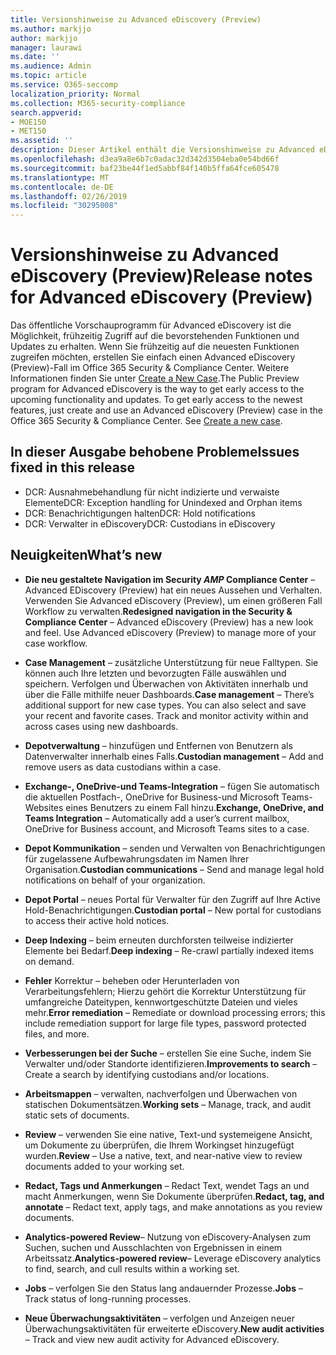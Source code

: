 ```yaml
---
title: Versionshinweise zu Advanced eDiscovery (Preview)
ms.author: markjjo
author: markjjo
manager: laurawi
ms.date: ''
ms.audience: Admin
ms.topic: article
ms.service: O365-seccomp
localization_priority: Normal
ms.collection: M365-security-compliance
search.appverid:
- MOE150
- MET150
ms.assetid: ''
description: Dieser Artikel enthält die Versionshinweise zu Advanced eDiscovery (Preview).
ms.openlocfilehash: d3ea9a8e6b7c0adac32d342d3504eba0e54bd66f
ms.sourcegitcommit: baf23be44f1ed5abbf84f140b5ffa64fce605478
ms.translationtype: MT
ms.contentlocale: de-DE
ms.lasthandoff: 02/26/2019
ms.locfileid: "30295008"
---
```

# <a name="release-notes-for-advanced-ediscovery-preview"></a><span data-ttu-id="4994a-103">Versionshinweise zu Advanced eDiscovery (Preview)</span><span class="sxs-lookup"><span data-stu-id="4994a-103">Release notes for Advanced eDiscovery (Preview)</span></span>

<span data-ttu-id="4994a-p101">Das öffentliche Vorschauprogramm für Advanced eDiscovery ist die Möglichkeit, frühzeitig Zugriff auf die bevorstehenden Funktionen und Updates zu erhalten. Wenn Sie frühzeitig auf die neuesten Funktionen zugreifen möchten, erstellen Sie einfach einen Advanced eDiscovery (Preview)-Fall im Office 365 Security & Compliance Center. Weitere Informationen finden Sie unter [Create a New Case](create-new-ediscovery-case.md).</span><span class="sxs-lookup"><span data-stu-id="4994a-p101">The Public Preview program for Advanced eDiscovery is the way to get early access to the upcoming functionality and updates. To get early access to the newest features, just create and use an Advanced eDiscovery (Preview) case in the Office 365 Security & Compliance Center. See [Create a new case](create-new-ediscovery-case.md).</span></span>

## <a name="issues-fixed-in-this-release"></a><span data-ttu-id="4994a-107">In dieser Ausgabe behobene Probleme</span><span class="sxs-lookup"><span data-stu-id="4994a-107">Issues fixed in this release</span></span>

- <span data-ttu-id="4994a-108">DCR: Ausnahmebehandlung für nicht indizierte und verwaiste Elemente</span><span class="sxs-lookup"><span data-stu-id="4994a-108">DCR: Exception handling for Unindexed and Orphan items</span></span>
- <span data-ttu-id="4994a-109">DCR: Benachrichtigungen halten</span><span class="sxs-lookup"><span data-stu-id="4994a-109">DCR: Hold notifications</span></span>
- <span data-ttu-id="4994a-110">DCR: Verwalter in eDiscovery</span><span class="sxs-lookup"><span data-stu-id="4994a-110">DCR: Custodians in eDiscovery</span></span>

## <a name="whats-new"></a><span data-ttu-id="4994a-111">Neuigkeiten</span><span class="sxs-lookup"><span data-stu-id="4994a-111">What’s new</span></span>

- <span data-ttu-id="4994a-p102">**Die neu gestaltete Navigation im Security _AMP_ Compliance Center** – Advanced EDiscovery (Preview) hat ein neues Aussehen und Verhalten. Verwenden Sie Advanced eDiscovery (Preview), um einen größeren Fall Workflow zu verwalten.</span><span class="sxs-lookup"><span data-stu-id="4994a-p102">**Redesigned navigation in the Security & Compliance Center** – Advanced eDiscovery (Preview) has a new look and feel. Use Advanced eDiscovery (Preview) to manage more of your case workflow.</span></span>

- <span data-ttu-id="4994a-p103">**Case Management** – zusätzliche Unterstützung für neue Falltypen. Sie können auch Ihre letzten und bevorzugten Fälle auswählen und speichern. Verfolgen und Überwachen von Aktivitäten innerhalb und über die Fälle mithilfe neuer Dashboards.</span><span class="sxs-lookup"><span data-stu-id="4994a-p103">**Case management** – There’s additional support for new case types. You can also select and save your recent and favorite cases. Track and monitor activity within and across cases using new dashboards.</span></span>

- <span data-ttu-id="4994a-117">**Depotverwaltung** – hinzufügen und Entfernen von Benutzern als Datenverwalter innerhalb eines Falls.</span><span class="sxs-lookup"><span data-stu-id="4994a-117">**Custodian management** – Add and remove users as data custodians within a case.</span></span>

- <span data-ttu-id="4994a-118">**Exchange-, OneDrive-und Teams-Integration** – fügen Sie automatisch die aktuellen Postfach-, OneDrive for Business-und Microsoft Teams-Websites eines Benutzers zu einem Fall hinzu.</span><span class="sxs-lookup"><span data-stu-id="4994a-118">**Exchange, OneDrive, and Teams Integration** – Automatically add a user’s current mailbox, OneDrive for Business account, and Microsoft Teams sites to a case.</span></span> 

- <span data-ttu-id="4994a-119">**Depot Kommunikation** – senden und Verwalten von Benachrichtigungen für zugelassene Aufbewahrungsdaten im Namen Ihrer Organisation.</span><span class="sxs-lookup"><span data-stu-id="4994a-119">**Custodian communications** – Send and manage legal hold notifications on behalf of your organization.</span></span>

- <span data-ttu-id="4994a-120">**Depot Portal** – neues Portal für Verwalter für den Zugriff auf Ihre Active Hold-Benachrichtigungen.</span><span class="sxs-lookup"><span data-stu-id="4994a-120">**Custodian portal** – New portal for custodians to access their active hold notices.</span></span>

- <span data-ttu-id="4994a-121">**Deep Indexing** – beim erneuten durchforsten teilweise indizierter Elemente bei Bedarf.</span><span class="sxs-lookup"><span data-stu-id="4994a-121">**Deep indexing** – Re-crawl partially indexed items on demand.</span></span>

- <span data-ttu-id="4994a-122">**Fehler** Korrektur – beheben oder Herunterladen von Verarbeitungsfehlern; Hierzu gehört die Korrektur Unterstützung für umfangreiche Dateitypen, kennwortgeschützte Dateien und vieles mehr.</span><span class="sxs-lookup"><span data-stu-id="4994a-122">**Error remediation** – Remediate or download processing errors; this include remediation support for large file types, password protected files, and more.</span></span> 

- <span data-ttu-id="4994a-123">**Verbesserungen bei der Suche** – erstellen Sie eine Suche, indem Sie Verwalter und/oder Standorte identifizieren.</span><span class="sxs-lookup"><span data-stu-id="4994a-123">**Improvements to search** – Create a search by identifying custodians and/or locations.</span></span>

- <span data-ttu-id="4994a-124">**Arbeitsmappen** – verwalten, nachverfolgen und Überwachen von statischen Dokumentsätzen.</span><span class="sxs-lookup"><span data-stu-id="4994a-124">**Working sets** – Manage, track, and audit static sets of documents.</span></span>

- <span data-ttu-id="4994a-125">**Review** – verwenden Sie eine native, Text-und systemeigene Ansicht, um Dokumente zu überprüfen, die Ihrem Workingset hinzugefügt wurden.</span><span class="sxs-lookup"><span data-stu-id="4994a-125">**Review** – Use a native, text, and near-native view to review documents added to your working set.</span></span>

- <span data-ttu-id="4994a-126">**Redact, Tags und Anmerkungen** – Redact Text, wendet Tags an und macht Anmerkungen, wenn Sie Dokumente überprüfen.</span><span class="sxs-lookup"><span data-stu-id="4994a-126">**Redact, tag, and annotate** – Redact text, apply tags, and make annotations as you review documents.</span></span>
  
- <span data-ttu-id="4994a-127">**Analytics-powered Review**– Nutzung von eDiscovery-Analysen zum Suchen, suchen und Ausschlachten von Ergebnissen in einem Arbeitssatz.</span><span class="sxs-lookup"><span data-stu-id="4994a-127">**Analytics-powered review**– Leverage eDiscovery analytics to find, search, and cull results within a working set.</span></span>

- <span data-ttu-id="4994a-128">**Jobs** – verfolgen Sie den Status lang andauernder Prozesse.</span><span class="sxs-lookup"><span data-stu-id="4994a-128">**Jobs** – Track status of long-running processes.</span></span>

- <span data-ttu-id="4994a-129">**Neue Überwachungsaktivitäten** – verfolgen und Anzeigen neuer Überwachungsaktivitäten für erweiterte eDiscovery.</span><span class="sxs-lookup"><span data-stu-id="4994a-129">**New audit activities** – Track and view new audit activity for Advanced eDiscovery.</span></span>
